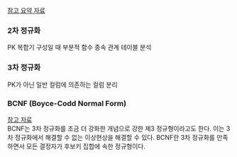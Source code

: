 [참고 요약 자료](https://drive.google.com/file/d/1a7uRK8o78ZvzKHFBrOsmeGss9JeRXkBZ/view)

### 2차 정규화
PK 복합기 구성일 때 부분적 함수 종속 관계 테이블 분석

### 3차 정규화
PK가 아닌 일반 컬럼에 의존하는 컬럼 분리


### BCNF (Boyce-Codd Normal Form)
[참고 자료](https://rebro.kr/160)  
BCNF는 3차 정규화를 조금 더 강화한 개념으로 강한 제3 정규형이라고도 한다.
이는 3차 정규화에서 해결할 수 없는 이상현상을 해결할 수 있다.
BCNF란 3차 정규화를 만족하면서 모든 결정자가 후보키 집합에 속한 정규형이다.
